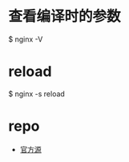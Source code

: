 
# 查看编译时的参数
$ nginx -V

# reload
$ nginx -s reload

# repo
- [官方源](https://www.nginx.com/resources/wiki/start/topics/tutorials/install/)
